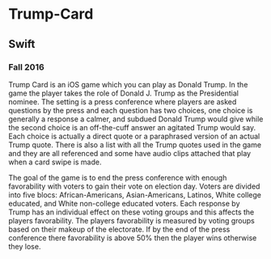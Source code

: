# Trump-Card
## Swift
### Fall 2016

Trump Card is an iOS game which you can play as Donald Trump. In the game the player takes the role of Donald J. Trump as the Presidential nominee. The setting is a press conference where players are asked questions by the press and each question has two choices, one choice is generally a response a calmer, and subdued Donald Trump would give while the second choice is an off-the-cuff answer an agitated Trump would say. Each choice is actually a direct quote or a paraphrased version of an actual Trump quote. There is also a list with all the Trump quotes used in the game and they are all referenced and some have audio clips attached that play when a card swipe is made.

The goal of the game is to end the press conference with enough favorability with voters to gain their vote on election day. Voters are divided into five blocs: African-Americans, Asian-Americans, Latinos, White college educated, and White non-college educated voters. Each response by Trump has an individual effect on these voting groups and this affects the players favorability. The players favorability is measured by voting groups based on their makeup of the electorate. If by the end of the press conference there favorability is above 50% then the player wins otherwise they lose.


